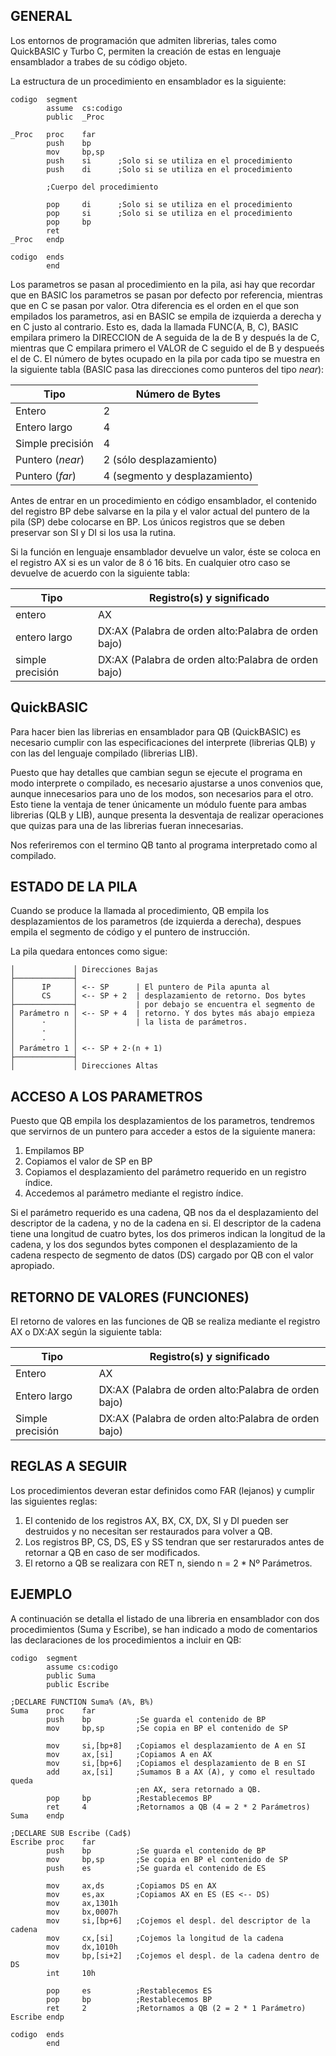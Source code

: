 ## GENERAL

Los entornos de programación que admiten librerias, tales como QuickBASIC y Turbo C, permiten la creación de estas en lenguaje ensamblador a trabes de su código objeto.

La estructura de un procedimiento en ensamblador es la siguiente:

```Assembly
codigo  segment
		assume  cs:codigo
		public  _Proc

_Proc   proc    far
		push    bp
		mov     bp,sp
		push    si      ;Solo si se utiliza en el procedimiento
		push    di      ;Solo si se utiliza en el procedimiento

		;Cuerpo del procedimiento

		pop     di      ;Solo si se utiliza en el procedimiento
		pop     si      ;Solo si se utiliza en el procedimiento
		pop     bp
		ret
_Proc   endp

codigo  ends
		end
```

Los parametros se pasan al procedimiento en la pila, asi hay que recordar que en BASIC los parametros se pasan por defecto por referencia, mientras que en C se pasan por valor. Otra diferencia es el orden en el que son empilados los parametros, asi en BASIC se empila de izquierda a derecha y en C justo al contrario. Esto es, dada la llamada FUNC(A, B, C), BASIC empilara primero la DIRECCION de A seguida de la de B y después la de C, mientras que C empilara primero el VALOR de C seguido el de B y despueés el de C. El número de bytes ocupado en la pila por cada tipo se muestra en la siguiente tabla (BASIC pasa las direcciones como punteros del tipo *near*):

|Tipo                  |Número de Bytes              |
|----------------------|-----------------------------|
|Entero                |2                            |
|Entero largo          |4                            |
|Simple precisión      |4                            |
|Puntero (*near*)      |2 (sólo desplazamiento)      |
|Puntero (*far*)       |4 (segmento y desplazamiento)|

Antes de entrar en un procedimiento en código ensamblador, el contenido del registro BP debe salvarse en la pila y el valor actual del puntero de la pila (SP) debe colocarse en BP. Los únicos registros que se deben preservar son SI y DI si los usa la rutina.

Si la función en lenguaje ensamblador devuelve un valor, éste se coloca en el registro AX si es un valor de 8 ó 16 bits. En cualquier otro caso se devuelve de acuerdo con la siguiente tabla:

|Tipo            |Registro(s) y significado                          |
|----------------|---------------------------------------------------|
|entero          |AX                                                 |
|entero largo    |DX:AX (Palabra de orden alto:Palabra de orden bajo)|
|simple precisión|DX:AX (Palabra de orden alto:Palabra de orden bajo)|

## QuickBASIC

Para hacer bien las librerias en ensamblador para QB (QuickBASIC) es necesario cumplir con las especificaciones del interprete (librerias QLB) y con las del lenguaje compilado (librerias LIB).

Puesto que hay detalles que cambian segun se ejecute el programa en modo interprete o compilado, es necesario ajustarse a unos convenios que, aunque innecesarios para uno de los modos, son necesarios para el otro. Esto tiene la ventaja de tener únicamente un módulo fuente para ambas librerias (QLB y LIB), aunque presenta la desventaja de realizar operaciones que quizas para una de las librerias fueran innecesarias.

Nos referiremos con el termino QB tanto al programa interpretado como al compilado.

## ESTADO DE LA PILA

Cuando se produce la llamada al procedimiento, QB empila los desplazamientos de los parametros (de izquierda a derecha), despues empila el segmento de código y el puntero de instrucción.

La pila quedara entonces como sigue:

	│             │ Direcciones Bajas
	├─────────────┤
	│      IP     │ <-- SP      | El puntero de Pila apunta al
	│      CS     │ <-- SP + 2  | desplazamiento de retorno. Dos bytes
	├─────────────┤             | por debajo se encuentra el segmento de
	│ Parámetro n │ <-- SP + 4  | retorno. Y dos bytes más abajo empieza
	│      ·      │             | la lista de parámetros.
	│      ·      │
	│      ·      │
	│ Parámetro 1 │ <-- SP + 2·(n + 1)
	├─────────────┤
	│             │ Direcciones Altas

## ACCESO A LOS PARAMETROS

Puesto que QB empila los desplazamientos de los parametros, tendremos que servirnos de un puntero para acceder a estos de la siguiente manera:

1. Empilamos BP
2. Copiamos el valor de SP en BP
3. Copiamos el desplazamiento del parámetro requerido en un registro índice.
4. Accedemos al parámetro mediante el registro índice.

Si el parámetro requerido es una cadena, QB nos da el desplazamiento del descriptor de la cadena, y no de la cadena en si. El descriptor de la cadena tiene una longitud de cuatro bytes, los dos primeros indican la longitud de la cadena, y los dos segundos bytes componen el desplazamiento de la cadena respecto de segmento de datos (DS) cargado por QB con el valor apropiado.

## RETORNO DE VALORES (FUNCIONES)

El retorno de valores en las funciones de QB se realiza mediante el registro AX o DX:AX según la siguiente tabla:

|Tipo            |Registro(s) y significado                          |
|----------------|---------------------------------------------------|
|Entero          |AX                                                 |
|Entero largo    |DX:AX (Palabra de orden alto:Palabra de orden bajo)|
|Simple precisión|DX:AX (Palabra de orden alto:Palabra de orden bajo)|

## REGLAS A SEGUIR

Los procedimientos deveran estar definidos como FAR (lejanos) y cumplir las siguientes reglas:

1. El contenido de los registros AX, BX, CX, DX, SI y DI pueden ser destruidos y no necesitan ser restaurados para volver a QB.
2. Los registros BP, CS, DS, ES y SS tendran que ser restarurados antes de retornar a QB en caso de ser modificados.
3. El retorno a QB se realizara con RET n, siendo n = 2 * Nº Parámetros.

## EJEMPLO

A continuación se detalla el listado de una libreria en ensamblador con dos procedimientos (Suma y Escribe), se han indicado a modo de comentarios las declaraciones de los procedimientos a incluir en QB:

```Assembly
codigo  segment
		assume cs:codigo
		public Suma
		public Escribe

;DECLARE FUNCTION Suma% (A%, B%)
Suma    proc    far
		push    bp          ;Se guarda el contenido de BP
		mov     bp,sp       ;Se copia en BP el contenido de SP

		mov     si,[bp+8]   ;Copiamos el desplazamiento de A en SI
		mov     ax,[si]     ;Copiamos A en AX
		mov     si,[bp+6]   ;Copiamos el desplazamiento de B en SI
		add     ax,[si]     ;Sumamos B a AX (A), y como el resultado queda
							;en AX, sera retornado a QB.
		pop     bp          ;Restablecemos BP
		ret     4           ;Retornamos a QB (4 = 2 * 2 Parámetros)
Suma    endp

;DECLARE SUB Escribe (Cad$)
Escribe proc    far
		push    bp          ;Se guarda el contenido de BP
		mov     bp,sp       ;Se copia en BP el contenido de SP
		push    es          ;Se guarda el contenido de ES

		mov     ax,ds       ;Copiamos DS en AX
		mov     es,ax       ;Copiamos AX en ES (ES <-- DS)
		mov     ax,1301h
		mov     bx,0007h
		mov     si,[bp+6]   ;Cojemos el despl. del descriptor de la cadena
		mov     cx,[si]     ;Cojemos la longitud de la cadena
		mov     dx,1010h
		mov     bp,[si+2]   ;Cojemos el despl. de la cadena dentro de DS
		int     10h

		pop     es          ;Restablecemos ES
		pop     bp          ;Restablecemos BP
		ret     2           ;Retornamos a QB (2 = 2 * 1 Parámetro)
Escribe endp

codigo  ends
		end
```
